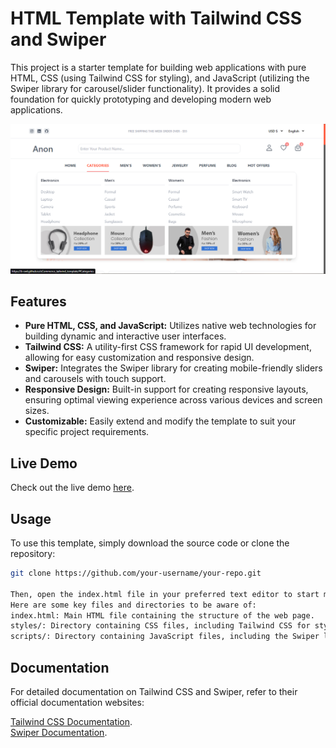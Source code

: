 # HTML Template with Tailwind CSS and Swiper

This project is a starter template for building web applications with pure HTML, CSS (using Tailwind CSS for styling), and JavaScript (utilizing the Swiper library for carousel/slider functionality). It provides a solid foundation for quickly prototyping and developing modern web applications.


![2015-09-20 17 02 28](https://github.com/b-owl/eCommerce_tailwind_template/blob/master/assets/images/preview/1.png)
## Features

- **Pure HTML, CSS, and JavaScript:** Utilizes native web technologies for building dynamic and interactive user interfaces.
- **Tailwind CSS:** A utility-first CSS framework for rapid UI development, allowing for easy customization and responsive design.
- **Swiper:** Integrates the Swiper library for creating mobile-friendly sliders and carousels with touch support.
- **Responsive Design:** Built-in support for creating responsive layouts, ensuring optimal viewing experience across various devices and screen sizes.
- **Customizable:** Easily extend and modify the template to suit your specific project requirements.

## Live Demo

Check out the live demo [here](https://b-owl.github.io/eCommerce_tailwind_template/).

## Usage

To use this template, simply download the source code or clone the repository:

```bash
git clone https://github.com/your-username/your-repo.git

Then, open the index.html file in your preferred text editor to start modifying the template.
Here are some key files and directories to be aware of:
index.html: Main HTML file containing the structure of the web page.
styles/: Directory containing CSS files, including Tailwind CSS for styling.
scripts/: Directory containing JavaScript files, including the Swiper library.
```

## Documentation
For detailed documentation on Tailwind CSS and Swiper, refer to their official documentation websites:

[Tailwind CSS Documentation](https://tailwindcss.com/).
<br/>
[Swiper Documentation](https://swiperjs.com/swiper-api).
